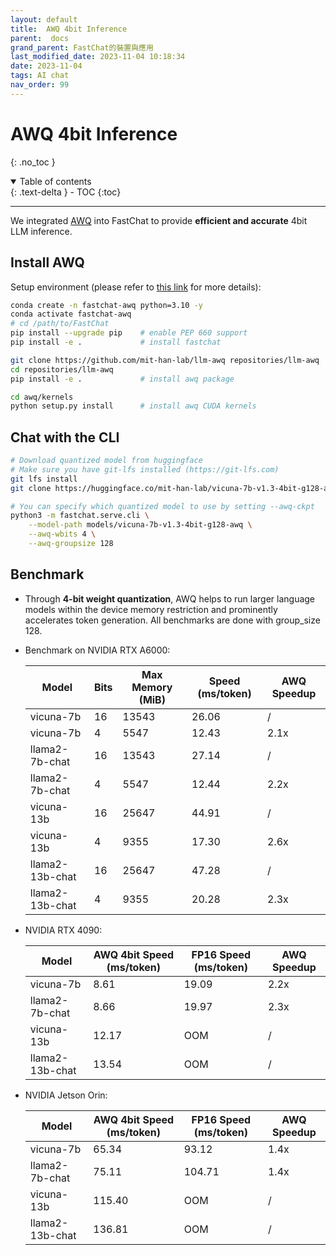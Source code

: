 ```yaml
---
layout: default
title:  AWQ 4bit Inference
parent:  docs
grand_parent: FastChat的裝置與應用
last_modified_date: 2023-11-04 10:18:34
date: 2023-11-04
tags: AI chat
nav_order: 99
---
```

# AWQ 4bit Inference
{: .no_toc }

<details open markdown="block">
  <summary>
    Table of contents
  </summary>
  {: .text-delta }
- TOC
{:toc}
</details>

---

We integrated [AWQ](https://github.com/mit-han-lab/llm-awq) into FastChat to provide **efficient and accurate** 4bit LLM inference.

## Install AWQ

Setup environment (please refer to [this link](https://github.com/mit-han-lab/llm-awq#install) for more details):

```bash
conda create -n fastchat-awq python=3.10 -y
conda activate fastchat-awq
# cd /path/to/FastChat
pip install --upgrade pip    # enable PEP 660 support
pip install -e .             # install fastchat

git clone https://github.com/mit-han-lab/llm-awq repositories/llm-awq
cd repositories/llm-awq
pip install -e .             # install awq package

cd awq/kernels				
python setup.py install	     # install awq CUDA kernels
```

## Chat with the CLI

```bash
# Download quantized model from huggingface
# Make sure you have git-lfs installed (https://git-lfs.com)
git lfs install
git clone https://huggingface.co/mit-han-lab/vicuna-7b-v1.3-4bit-g128-awq

# You can specify which quantized model to use by setting --awq-ckpt
python3 -m fastchat.serve.cli \
    --model-path models/vicuna-7b-v1.3-4bit-g128-awq \
    --awq-wbits 4 \
    --awq-groupsize 128 
```

## Benchmark

* Through **4-bit weight quantization**, AWQ helps to run larger language models within the device memory restriction and prominently accelerates token generation. All benchmarks are done with group_size 128. 

* Benchmark on NVIDIA RTX A6000:

  | Model           | Bits | Max Memory (MiB) | Speed (ms/token) | AWQ Speedup |
  | --------------- | ---- | ---------------- | ---------------- | ----------- |
  | vicuna-7b       | 16   | 13543            | 26.06            | /           |
  | vicuna-7b       | 4    | 5547             | 12.43            | 2.1x        |
  | llama2-7b-chat  | 16   | 13543            | 27.14            | /           |
  | llama2-7b-chat  | 4    | 5547             | 12.44            | 2.2x        |
  | vicuna-13b      | 16   | 25647            | 44.91            | /           |
  | vicuna-13b      | 4    | 9355             | 17.30            | 2.6x        |
  | llama2-13b-chat | 16   | 25647            | 47.28            | /           |
  | llama2-13b-chat | 4    | 9355             | 20.28            | 2.3x        |

* NVIDIA RTX 4090:

  | Model           | AWQ 4bit Speed (ms/token) | FP16 Speed (ms/token) | AWQ Speedup |
  | --------------- | ------------------------- | --------------------- | ----------- |
  | vicuna-7b       | 8.61                      | 19.09                 | 2.2x        |
  | llama2-7b-chat  | 8.66                      | 19.97                 | 2.3x        |
  | vicuna-13b      | 12.17                     | OOM                   | /           |
  | llama2-13b-chat | 13.54                     | OOM                   | /           |

* NVIDIA Jetson Orin:

  | Model           | AWQ 4bit Speed (ms/token) | FP16 Speed (ms/token) | AWQ Speedup |
  | --------------- | ------------------------- | --------------------- | ----------- |
  | vicuna-7b       | 65.34                     | 93.12                 | 1.4x        |
  | llama2-7b-chat  | 75.11                     | 104.71                | 1.4x        |
  | vicuna-13b      | 115.40                    | OOM                   | /           |
  | llama2-13b-chat | 136.81                    | OOM                   | /           |

